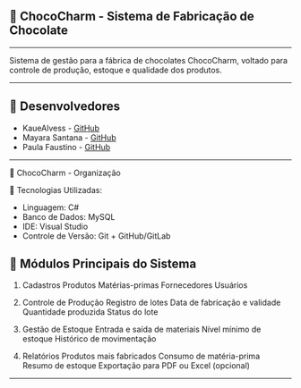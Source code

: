 ## 🍫 ChocoCharm - Sistema de Fabricação de Chocolate
---
Sistema de gestão para a fábrica de chocolates ChocoCharm, voltado para controle de produção, estoque e qualidade dos produtos.

---
## 👥 Desenvolvedores
- KaueAlvess - [GitHub](https://github.com/KaueAlvess )
- Mayara Santana - [GitHub](https://github.com/mayara8666 )
- Paula Faustino - [GitHub](https://github.com/paula-faustino )
  
---
🍫 ChocoCharm - Organização

🔧 Tecnologias Utilizadas:

- Linguagem: C#
- Banco de Dados: MySQL
- IDE: Visual Studio
- Controle de Versão: Git + GitHub/GitLab

## 🧱 Módulos Principais do Sistema
1. Cadastros
Produtos
Matérias-primas
Fornecedores
Usuários

3. Controle de Produção
Registro de lotes
Data de fabricação e validade
Quantidade produzida
Status do lote

5. Gestão de Estoque
Entrada e saída de materiais
Nível mínimo de estoque
Histórico de movimentação

6. Relatórios
Produtos mais fabricados
Consumo de matéria-prima
Resumo de estoque
Exportação para PDF ou Excel (opcional)
---

